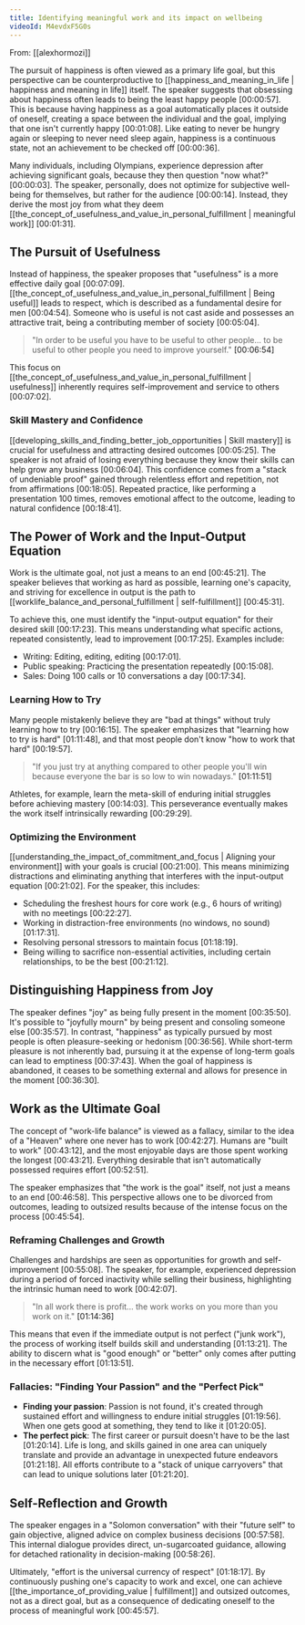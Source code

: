```yaml
---
title: Identifying meaningful work and its impact on wellbeing
videoId: M4evdxF5G0s
---
```


From: [[alexhormozi]] <br/> 

The pursuit of happiness is often viewed as a primary life goal, but this perspective can be counterproductive to [[happiness_and_meaning_in_life | happiness and meaning in life]] itself. The speaker suggests that obsessing about happiness often leads to being the least happy people <a class="yt-timestamp" data-t="00:00:57">[00:00:57]</a>. This is because having happiness as a goal automatically places it outside of oneself, creating a space between the individual and the goal, implying that one isn't currently happy <a class="yt-timestamp" data-t="00:01:08">[00:01:08]</a>. Like eating to never be hungry again or sleeping to never need sleep again, happiness is a continuous state, not an achievement to be checked off <a class="yt-timestamp" data-t="00:00:36">[00:00:36]</a>.

Many individuals, including Olympians, experience depression after achieving significant goals, because they then question "now what?" <a class="yt-timestamp" data-t="00:00:03">[00:00:03]</a>. The speaker, personally, does not optimize for subjective well-being for themselves, but rather for the audience <a class="yt-timestamp" data-t="00:00:14">[00:00:14]</a>. Instead, they derive the most joy from what they deem [[the_concept_of_usefulness_and_value_in_personal_fulfillment | meaningful work]] <a class="yt-timestamp" data-t="00:01:31">[00:01:31]</a>.

## The Pursuit of Usefulness
Instead of happiness, the speaker proposes that "usefulness" is a more effective daily goal <a class="yt-timestamp" data-t="00:07:09">[00:07:09]</a>. [[the_concept_of_usefulness_and_value_in_personal_fulfillment | Being useful]] leads to respect, which is described as a fundamental desire for men <a class="yt-timestamp" data-t="00:04:54">[00:04:54]</a>. Someone who is useful is not cast aside and possesses an attractive trait, being a contributing member of society <a class="yt-timestamp" data-t="00:05:04">[00:05:04]</a>.

> "In order to be useful you have to be useful to other people... to be useful to other people you need to improve yourself." <a class="yt-timestamp" data-t="00:06:54">[00:06:54]</a>

This focus on [[the_concept_of_usefulness_and_value_in_personal_fulfillment | usefulness]] inherently requires self-improvement and service to others <a class="yt-timestamp" data-t="00:07:02">[00:07:02]</a>.

### Skill Mastery and Confidence
[[developing_skills_and_finding_better_job_opportunities | Skill mastery]] is crucial for usefulness and attracting desired outcomes <a class="yt-timestamp" data-t="00:05:25">[00:05:25]</a>. The speaker is not afraid of losing everything because they know their skills can help grow any business <a class="yt-timestamp" data-t="00:06:04">[00:06:04]</a>. This confidence comes from a "stack of undeniable proof" gained through relentless effort and repetition, not from affirmations <a class="yt-timestamp" data-t="00:18:05">[00:18:05]</a>. Repeated practice, like performing a presentation 100 times, removes emotional affect to the outcome, leading to natural confidence <a class="yt-timestamp" data-t="00:18:41">[00:18:41]</a>.

## The Power of Work and the Input-Output Equation
Work is the ultimate goal, not just a means to an end <a class="yt-timestamp" data-t="00:45:21">[00:45:21]</a>. The speaker believes that working as hard as possible, learning one's capacity, and striving for excellence in output is the path to [[worklife_balance_and_personal_fulfillment | self-fulfillment]] <a class="yt-timestamp" data-t="00:45:31">[00:45:31]</a>.

To achieve this, one must identify the "input-output equation" for their desired skill <a class="yt-timestamp" data-t="00:17:23">[00:17:23]</a>. This means understanding what specific actions, repeated consistently, lead to improvement <a class="yt-timestamp" data-t="00:17:25">[00:17:25]</a>. Examples include:
*   Writing: Editing, editing, editing <a class="yt-timestamp" data-t="00:17:01">[00:17:01]</a>.
*   Public speaking: Practicing the presentation repeatedly <a class="yt-timestamp" data-t="00:15:08">[00:15:08]</a>.
*   Sales: Doing 100 calls or 10 conversations a day <a class="yt-timestamp" data-t="00:17:34">[00:17:34]</a>.

### Learning How to Try
Many people mistakenly believe they are "bad at things" without truly learning how to try <a class="yt-timestamp" data-t="00:16:15">[00:16:15]</a>. The speaker emphasizes that "learning how to try is hard" <a class="yt-timestamp" data-t="01:11:48">[01:11:48]</a>, and that most people don't know "how to work that hard" <a class="yt-timestamp" data-t="00:19:57">[00:19:57]</a>.

> "If you just try at anything compared to other people you'll win because everyone the bar is so low to win nowadays." <a class="yt-timestamp" data-t="01:11:51">[01:11:51]</a>

Athletes, for example, learn the meta-skill of enduring initial struggles before achieving mastery <a class="yt-timestamp" data-t="00:14:03">[00:14:03]</a>. This perseverance eventually makes the work itself intrinsically rewarding <a class="yt-timestamp" data-t="00:29:29">[00:29:29]</a>.

### Optimizing the Environment
[[understanding_the_impact_of_commitment_and_focus | Aligning your environment]] with your goals is crucial <a class="yt-timestamp" data-t="00:21:00">[00:21:00]</a>. This means minimizing distractions and eliminating anything that interferes with the input-output equation <a class="yt-timestamp" data-t="00:21:02">[00:21:02]</a>. For the speaker, this includes:
*   Scheduling the freshest hours for core work (e.g., 6 hours of writing) with no meetings <a class="yt-timestamp" data-t="00:22:27">[00:22:27]</a>.
*   Working in distraction-free environments (no windows, no sound) <a class="yt-timestamp" data-t="01:17:31">[01:17:31]</a>.
*   Resolving personal stressors to maintain focus <a class="yt-timestamp" data-t="01:18:19">[01:18:19]</a>.
*   Being willing to sacrifice non-essential activities, including certain relationships, to be the best <a class="yt-timestamp" data-t="00:21:12">[00:21:12]</a>.

## Distinguishing Happiness from Joy
The speaker defines "joy" as being fully present in the moment <a class="yt-timestamp" data-t="00:35:50">[00:35:50]</a>. It's possible to "joyfully mourn" by being present and consoling someone else <a class="yt-timestamp" data-t="00:35:57">[00:35:57]</a>. In contrast, "happiness" as typically pursued by most people is often pleasure-seeking or hedonism <a class="yt-timestamp" data-t="00:36:56">[00:36:56]</a>. While short-term pleasure is not inherently bad, pursuing it at the expense of long-term goals can lead to emptiness <a class="yt-timestamp" data-t="00:37:43">[00:37:43]</a>. When the goal of happiness is abandoned, it ceases to be something external and allows for presence in the moment <a class="yt-timestamp" data-t="00:36:30">[00:36:30]</a>.

## Work as the Ultimate Goal
The concept of "work-life balance" is viewed as a fallacy, similar to the idea of a "Heaven" where one never has to work <a class="yt-timestamp" data-t="00:42:27">[00:42:27]</a>. Humans are "built to work" <a class="yt-timestamp" data-t="00:43:12">[00:43:12]</a>, and the most enjoyable days are those spent working the longest <a class="yt-timestamp" data-t="00:43:21">[00:43:21]</a>. Everything desirable that isn't automatically possessed requires effort <a class="yt-timestamp" data-t="00:52:51">[00:52:51]</a>.

The speaker emphasizes that "the work is the goal" itself, not just a means to an end <a class="yt-timestamp" data-t="00:46:58">[00:46:58]</a>. This perspective allows one to be divorced from outcomes, leading to outsized results because of the intense focus on the process <a class="yt-timestamp" data-t="00:45:54">[00:45:54]</a>.

### Reframing Challenges and Growth
Challenges and hardships are seen as opportunities for growth and self-improvement <a class="yt-timestamp" data-t="00:55:08">[00:55:08]</a>. The speaker, for example, experienced depression during a period of forced inactivity while selling their business, highlighting the intrinsic human need to work <a class="yt-timestamp" data-t="00:42:07">[00:42:07]</a>.

> "In all work there is profit... the work works on you more than you work on it." <a class="yt-timestamp" data-t="01:14:36">[01:14:36]</a>

This means that even if the immediate output is not perfect ("junk work"), the process of working itself builds skill and understanding <a class="yt-timestamp" data-t="01:13:21">[01:13:21]</a>. The ability to discern what is "good enough" or "better" only comes after putting in the necessary effort <a class="yt-timestamp" data-t="01:13:51">[01:13:51]</a>.

### Fallacies: "Finding Your Passion" and the "Perfect Pick"
*   **Finding your passion**: Passion is not found, it's created through sustained effort and willingness to endure initial struggles <a class="yt-timestamp" data-t="01:19:56">[01:19:56]</a>. When one gets good at something, they tend to like it <a class="yt-timestamp" data-t="01:20:05">[01:20:05]</a>.
*   **The perfect pick**: The first career or pursuit doesn't have to be the last <a class="yt-timestamp" data-t="01:20:14">[01:20:14]</a>. Life is long, and skills gained in one area can uniquely translate and provide an advantage in unexpected future endeavors <a class="yt-timestamp" data-t="01:21:18">[01:21:18]</a>. All efforts contribute to a "stack of unique carryovers" that can lead to unique solutions later <a class="yt-timestamp" data-t="01:21:20">[01:21:20]</a>.

## Self-Reflection and Growth
The speaker engages in a "Solomon conversation" with their "future self" to gain objective, aligned advice on complex business decisions <a class="yt-timestamp" data-t="00:57:58">[00:57:58]</a>. This internal dialogue provides direct, un-sugarcoated guidance, allowing for detached rationality in decision-making <a class="yt-timestamp" data-t="00:58:26">[00:58:26]</a>.

Ultimately, "effort is the universal currency of respect" <a class="yt-timestamp" data-t="01:18:17">[01:18:17]</a>. By continuously pushing one's capacity to work and excel, one can achieve [[the_importance_of_providing_value | fulfillment]] and outsized outcomes, not as a direct goal, but as a consequence of dedicating oneself to the process of meaningful work <a class="yt-timestamp" data-t="00:45:57">[00:45:57]</a>.